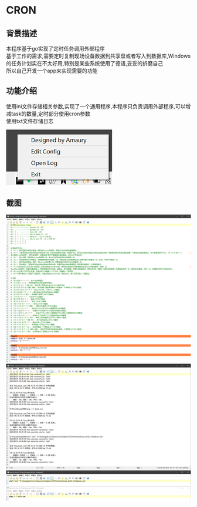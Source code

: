 # CRON
## 背景描述
本程序基于go实现了定时任务调用外部程序</br>
基于工作的需求,需要定时复制现场设备数据到共享盘或者写入到数据库,Windows的任务计划实在不太好用,特别是某些系统使用了德语,妥妥的折磨自己</br>
所以自己开发一个app来实现需要的功能</br>
## 功能介绍
使用ini文件存储相关参数,实现了一个通用程序,本程序只负责调用外部程序,可以增减task的数量,定时部分使用cron参数</br>
使用txt文件存储日志</br>

![image](https://github.com/Amaury-GitHub/CRON/blob/main/README_IMG/IMG1.png)<br>
## 截图
![image](https://github.com/Amaury-GitHub/CRON/blob/main/README_IMG/IMG2.png)<br>
![image](https://github.com/Amaury-GitHub/CRON/blob/main/README_IMG/IMG3.png)<br>
![image](https://github.com/Amaury-GitHub/CRON/blob/main/README_IMG/IMG4.png)<br>
![image](https://github.com/Amaury-GitHub/CRON/blob/main/README_IMG/IMG5.png)<br>
